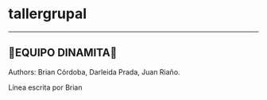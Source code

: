 # tallergrupal
---
## 🧨EQUIPO DINAMITA🧨

Authors: 
Brian Córdoba, 
Darleida Prada,
Juan Riaño.

Línea escrita por Brian

